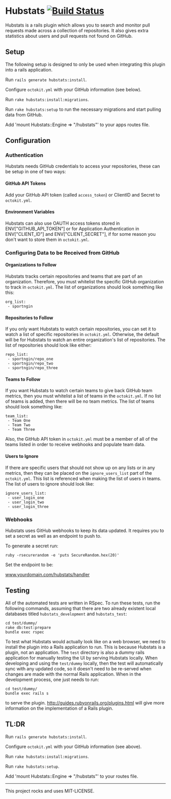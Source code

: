 # Hubstats [![Build Status](https://travis-ci.org/sportngin/hubstats.svg?branch=master)](https://travis-ci.org/sportngin/hubstats)

Hubstats is a rails plugin which allows you to search and monitor pull requests made across a collection of repositories. It also gives extra statistics about users and pull requests not found on GitHub.

## Setup
The following setup is designed to only be used when integrating this plugin into a rails application.

 Run `rails generate hubstats:install`.
 
 Configure `octokit.yml` with your GitHub information (see below).

 Run `rake hubstats:install:migrations`.

 Run `rake hubstats:setup` to run the necessary migrations and start pulling data from GitHub.

 Add 'mount Hubstats::Engine => "/hubstats"' to your apps routes file.

## Configuration
### Authentication
Hubstats needs GitHub credentials to access your repositories, these can be setup in one of two ways:

#### GitHub API Tokens
Add your GitHub API token (called `access_token`) or ClientID and Secret to `octokit.yml`.

#### Environment Variables
Hubstats can also use OAUTH access tokens stored in ENV["GITHUB_API_TOKEN"] or for Application Authentication in ENV["CLIENT_ID"] and ENV["CLIENT_SECRET"], if for some reason you don't want to store them in `octokit.yml`.

### Configuring Data to be Received from GitHub
#### Organizations to Follow
Hubstats tracks certain repositories and teams that are part of an organization. Therefore, you must whitelist the specific GitHub organization to track in `octokit.yml`. The list of organizations should look something like this:

```
org_list:
 - sportngin
 ```
 
#### Repositories to Follow
If you only want Hubstats to watch certain repositories, you can set it to watch a list of specific repositories in `octokit.yml`. Otherwise, the default will be for Hubstats to watch an entire organization's list of repositories. The list of repositories should look like either:

```
repo_list:
 - sportngin/repo_one
 - sportngin/repo_two
 - sportngin/repo_three
```

#### Teams to Follow
If you want Hubstats to watch certain teams to give back GitHub team metrics, then you must whitelist a list of teams in the `octokit.yml`. If no list of teams is added, then there will be no team metrics. The list of teams should look something like:

```
team_list:
 - Team One
 - Team Two
 - Team Three
```

Also, the GitHub API token in `octokit.yml` must be a member of all of the teams listed in order to receive webhooks and populate team data.

#### Users to Ignore
If there are specific users that should not show up on any lists or in any metrics, then they can be placed on the `ignore_users_list` part of the `octokit.yml`. This list is referenced when making the list of users in teams. The list of users to ignore should look like:

```
ignore_users_list:
 - user_login_one
 - user_login_two
 - user_login_three
```

### Webhooks
Hubstats uses GitHub webhooks to keep its data updated. It requires you to set a secret as well as an endpoint to push to.

To generate a secret run:
 ```
 ruby -rsecurerandom -e 'puts SecureRandom.hex(20)'
 ``` 
Set the endpoint to be:

 www.yourdomain.com/hubstats/handler

## Testing
All of the automated tests are written in RSpec. To run these tests, run the following commands, assuming that there are two already existent local databases titled `hubstats_development` and `hubstats_test`:
```
cd test/dummy/
rake db:test:prepare
bundle exec rspec
```
To test what Hubstats would actually look like on a web browser, we need to install the plugin into a Rails application to run. This is because Hubstats is a plugin, not an application. The `test` directory is also a dummy rails application for manually testing the UI by serving Hubstats locally. When developing and using the `test/dummy` locally, then the test will automatically sync with any updated code, so it doesn't need to be re-served when changes are made with the normal Rails application. When in the development process, one just needs to run:
```
cd test/dummy/
bundle exec rails s
```
to serve the plugin. http://guides.rubyonrails.org/plugins.html will give more information on the implementation of a Rails plugin. 

## TL:DR
  Run `rails generate hubstats:install`.
  
  Configure `octokit.yml` with your GitHub information (see above).
  
  Run `rake hubstats:install:migrations`.
  
  Run `rake hubstats:setup`.
  
  Add 'mount Hubstats::Engine => "/hubstats"' to your routes file.

<hr>

This project rocks and uses MIT-LICENSE.
